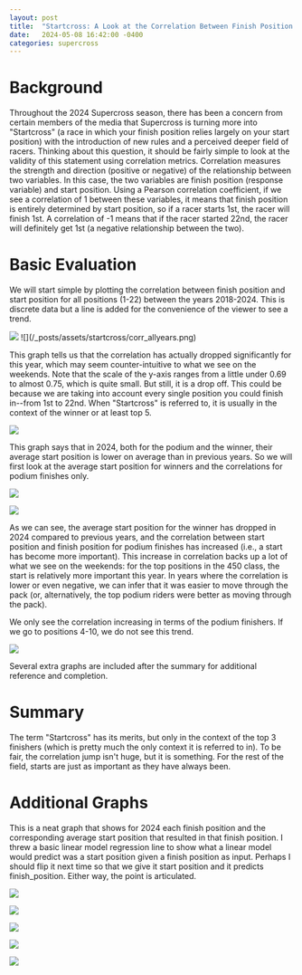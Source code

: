 ```yaml
---
layout: post
title:  "Startcross: A Look at the Correlation Between Finish Position and Start Position in Supercross"
date:   2024-05-08 16:42:00 -0400
categories: supercross
---
```

# Background
Throughout the 2024 Supercross season, there has been a concern from certain members of the media that Supercross is turning more into "Startcross" (a race in which your finish position relies largely on your start position) with the introduction of new rules and a perceived deeper field of racers. Thinking about this question, it should be fairly simple to look at the validity of this statement using correlation metrics. Correlation measures the strength and direction (positive or negative) of the relationship between two variables. In this case, the two variables are finish position (response variable) and start position. Using a Pearson correlation coefficient, if we see a correlation of 1 between these variables, it means that finish position is entirely determined by start position, so if a racer starts 1st, the racer will finish 1st. A correlation of -1 means that if the racer started 22nd, the racer will definitely get 1st (a negative relationship between the two).

# Basic Evaluation
We will start simple by plotting the correlation between finish position and start position for all positions (1-22) between the years 2018-2024. This is discrete data but a line is added for the convenience of the viewer to see a trend.

<img src="/assets/startcross/corr_allyears.png">
![](/_posts/assets/startcross/corr_allyears.png)

This graph tells us that the correlation has actually dropped significantly for this year, which may seem counter-intuitive to what we see on the weekends. Note that the scale of the y-axis ranges from a little under 0.69 to almost 0.75, which is quite small. But still, it is a drop off. This could be because we are taking into account every single position you could finish in--from 1st to 22nd. When "Startcross" is referred to, it is usually in the context of the winner or at least top 5. 

![](/_posts/assets/startcross/avg_start_chart.png)

This graph says that in 2024, both for the podium and the winner, their average start position is lower on average than in previous years. So we will first look at the average start position for winners and the correlations for podium finishes only.

![](/_posts/assets/startcross/winner_start_heatmap.png)

![](/_posts/assets/startcross/podium_corr.png)

As we can see, the average start position for the winner has dropped in 2024 compared to previous years, and the correlation between start position and finish position for podium finishes has increased (i.e., a start has become more important). This increase in correlation backs up a lot of what we see on the weekends: for the top positions in the 450 class, the start is relatively more important this year. In years where the correlation is lower or even negative, we can infer that it was easier to move through the pack (or, alternatively, the top podium riders were better as moving through the pack).

We only see the correlation increasing in terms of the podium finishers. If we go to positions 4-10, we do not see this trend.

![](/_posts/assets/startcross/top10_corr.png)

Several extra graphs are included after the summary for additional reference and completion.

# Summary
The term "Startcross" has its merits, but only in the context of the top 3 finishers (which is pretty much the only context it is referred to in). To be fair, the correlation jump isn't huge, but it is something. For the rest of the field, starts are just as important as they have always been.

# Additional Graphs

This is a neat graph that shows for 2024 each finish position and the corresponding average start position that resulted in that finish position. I threw a basic linear model regression line to show what a linear model would predict was a start position given a finish position as input. Perhaps I should flip it next time so that we give it start position and it predicts finish_position. Either way, the point is articulated.

![](/_posts/assets/startcross/avg_2024_lm.png)

![](/_posts/assets/startcross/podium_start_hetamap.png)

![](/_posts/assets/startcross/top10_start.png)

![](/_posts/assets/startcross/top20_start.png)

![](/_posts/assets/startcross/cor_top20.png)


